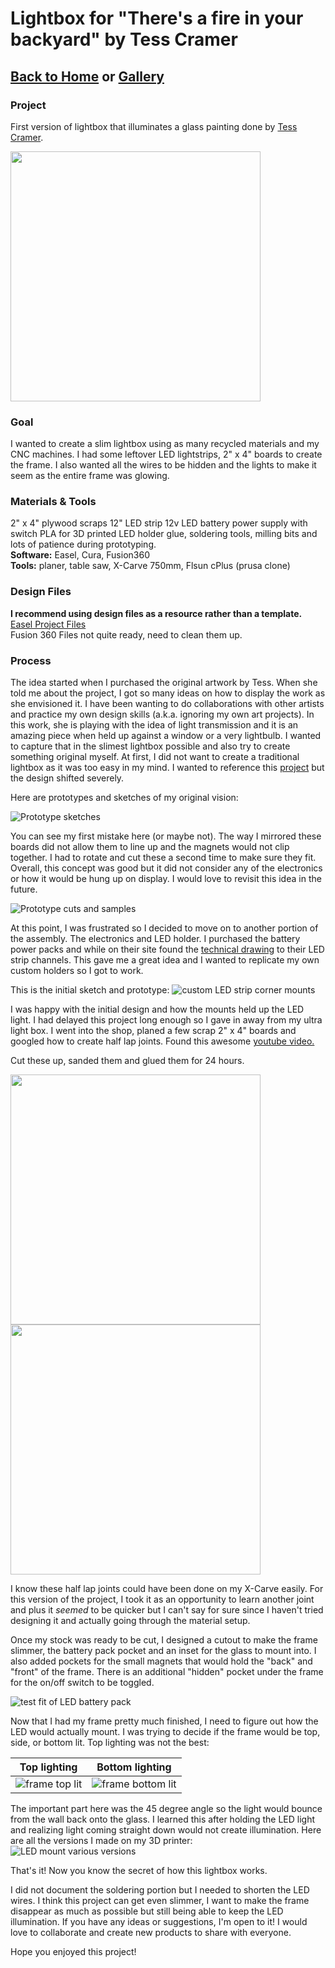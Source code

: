 # Lightbox for "There's a fire in your backyard" by Tess Cramer

## [Back to Home](https://gdiazfab.com/) or [Gallery](https://gdiazfab.com/gallery)

### Project 

First version of lightbox that illuminates a glass painting done by [Tess Cramer](https://www.instagram.com/tessctess/).

<img src="p-images/final.jpg" width="400">

### Goal

I wanted to create a slim lightbox using as many recycled materials and my CNC machines. I had some leftover LED lightstrips, 2" x 4" boards to create the frame. I also wanted all the wires to be hidden and the lights to make it seem as the entire frame was glowing. 

### Materials & Tools

2" x 4" plywood scraps
12" LED strip
12v LED battery power supply with switch
PLA for 3D printed LED holder
glue, soldering tools, milling bits and lots of patience during prototyping.
<br>
**Software:** Easel, Cura, Fusion360
<br>
**Tools:** planer, table saw, X-Carve 750mm, Flsun cPlus (prusa clone)

### Design Files

**I recommend using design files as a resource rather than a template.**
<br>
[Easel Project Files](https://easel.inventables.com/projects/STFHkGR5D4s8l6dMdQDdWQ)
<br>
Fusion 360 Files not quite ready, need to clean them up. 

### Process

The idea started when I purchased the original artwork by Tess. When she told me about the project, I got so many ideas on how to display the work as she envisioned it. I have been wanting to do collaborations with other artists and practice my own design skills (a.k.a. ignoring my own art projects). In this work, she is playing with the idea of light transmission and it is an amazing piece when held up against a window or a very lightbulb. I wanted to capture that in the slimest lightbox possible and also try to create something original myself. At first, I did not want to create a traditional lightbox as it was too easy in my mind. I wanted to reference this [project](https://www.inventables.com/projects/cherry-wooden-picture-frame) but the design shifted severely.

Here are prototypes and sketches of my original vision: 

![Prototype sketches](p-images/protosketches.jpg)

<!--- <img src="p-images/protosketches.jpg" width="400"> if you want to resize images use this format, thx --->

You can see my first mistake here (or maybe not). The way I mirrored these boards did not allow them to line up and the magnets would not clip together. I had to rotate and cut these a second time to make sure they fit. Overall, this concept was good but it did not consider any of the electronics or how it would be hung up on display. I would love to revisit this idea in the future. 

![Prototype cuts and samples](p-images/prototypes1.JPG)

At this point, I was frustrated so I decided to move on to another portion of the assembly. The electronics and LED holder. I purchased the battery power packs and while on their site found the [technical drawing](https://www.superbrightleds.com/moreinfo/aluminum-channels/45-alu-led-strip-channel-corner/2041/#tab/specifications) to their LED strip channels. This gave me a great idea and I wanted to replicate my own custom holders so I got to work. 

This is the initial sketch and prototype:
![custom LED strip corner mounts](p-images/led_mount_proto.JPG)

I was happy with the initial design and how the mounts held up the LED light. I had delayed this project long enough so I gave in away from my ultra light box. I went into the shop, planed a few scrap 2" x 4" boards and googled how to create half lap joints. Found this awesome [youtube video.](https://www.youtube.com/watch?v=Klpn-LutJf8)

Cut these up, sanded them and glued them for 24 hours.

<img src="p-images/construction1.jpg" width="400">  <img src="p-images/construction2.jpg" width="400">

I know these half lap joints could have been done on my X-Carve easily. For this version of the project, I took it as an opportunity to learn another joint and plus it *seemed* to be quicker but I can't say for sure since I haven't tried designing it and actually going through the material setup. 

Once my stock was ready to be cut, I designed a cutout to make the frame slimmer, the battery pack pocket and an inset for the glass to mount into. I also added pockets for the small magnets that would hold the "back" and "front" of the frame. There is an additional "hidden" pocket under the frame for the on/off switch to be toggled. 

![test fit of LED battery pack](p-images/testfit1.JPG)

Now that I had my frame pretty much finished, I need to figure out how the LED would actually mount. I was trying to decide if the frame would be top, side, or bottom lit. Top lighting was not the best: 

Top lighting | Bottom lighting
------------ | ---------------
![frame top lit](p-images/led_testfit1.JPG) | ![frame bottom lit](p-images/led_testfit2.JPG)

The important part here was the 45 degree angle so the light would bounce from the wall back onto the glass. I learned this after holding the LED light and realizing light coming straight down would not create illumination. Here are all the versions I made on my 3D printer: <br>
![LED mount various versions](p-images/led_mount_wip.JPG)

That's it! Now you know the secret of how this lightbox works. 

I did not document the soldering portion but I needed to shorten the LED wires. I think this project can get even slimmer, I want to make the frame disappear as much as possible but still being able to keep the LED illumination. If you have any ideas or suggestions, I'm open to it! I would love to collaborate and create new products to share with everyone. 

Hope you enjoyed this project! 
